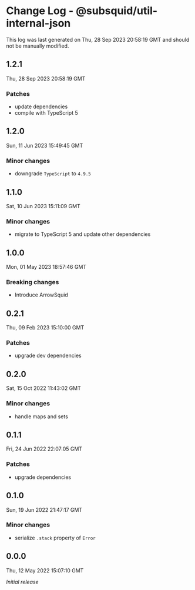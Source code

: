 # Change Log - @subsquid/util-internal-json

This log was last generated on Thu, 28 Sep 2023 20:58:19 GMT and should not be manually modified.

## 1.2.1
Thu, 28 Sep 2023 20:58:19 GMT

### Patches

- update dependencies
- compile with TypeScript 5

## 1.2.0
Sun, 11 Jun 2023 15:49:45 GMT

### Minor changes

- downgrade `TypeScript` to `4.9.5`

## 1.1.0
Sat, 10 Jun 2023 15:11:09 GMT

### Minor changes

- migrate to TypeScript 5 and update other dependencies

## 1.0.0
Mon, 01 May 2023 18:57:46 GMT

### Breaking changes

- Introduce ArrowSquid

## 0.2.1
Thu, 09 Feb 2023 15:10:00 GMT

### Patches

- upgrade dev dependencies

## 0.2.0
Sat, 15 Oct 2022 11:43:02 GMT

### Minor changes

- handle maps and sets

## 0.1.1
Fri, 24 Jun 2022 22:07:05 GMT

### Patches

- upgrade dependencies

## 0.1.0
Sun, 19 Jun 2022 21:47:17 GMT

### Minor changes

- serialize `.stack` property of `Error`

## 0.0.0
Thu, 12 May 2022 15:07:10 GMT

_Initial release_

